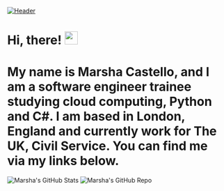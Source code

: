 [![Header](https://raw.githubusercontent.com/MarshaC713/MarshaC713/MarshaC713/readme_header.png "Header")](https://github.com/MarshaC713/MarshaC713/blob/main/Blue%20Violet%20Neon%20Best%20Games%20YouTube%20Thumbnail.png/)
# Hi, there! <img src="https://raw.githubusercontent.com/MartinHeinz/MartinHeinz/master/wave.gif" width="30px">
# My name is Marsha Castello, and I am a software engineer trainee studying cloud computing, Python and C#. I am based in London, England and currently work for The UK, Civil Service. You can find me via my links below.
<!--
**MarshaC713/MarshaC713** is a ✨ _special_ ✨ repository because its `README.md` (this file) appears on your GitHub profile.

Here are some ideas to get you started:

- 🔭 I’m currently working on the Azure Cloud Resume Challenge
- 🌱 I’m also currently learning Software Engineering, including Microsoft Azure Fundamentals (AZ-900), Microsoft Azure Developer Associate (AZ-204), Python and C#
- 👯 I’m looking to collaborate on ...
- 🤔 I’m looking for help securing an entry level/ junior/ academy tech role
- 💬 Ask me about Azure Cloud Computing
- 📝 Read my blog here: https://medium.com/@Marsha.C
- ⛓ Connect with me on linked in: https://www.linkedin.com/in/marshacastellomastersgraduate
- 📫 Find all of my social media links here: https://linktr.ee/marshacastello
- 😄 Pronouns: She/Her
- ⚡ Fun fact: When not eating chocolate I'm a keep-fit fanatic and enjoy running 5K's, fitness bootcamps and reformer pilates! I also love sci-fi and fantasy movies particularly Marvel, live music, and the Theatre!
-->
![Marsha's GitHub Stats](https://github-readme-stats.vercel.app/api?username=MarshaC713&theme=jolly&show_icons=true)
![Marsha's GitHub Repo](https://github-readme-repo.vercel.app/api?username=MarshaC713&theme=jolly&show_icons=true)
